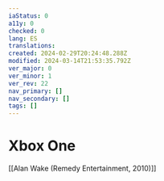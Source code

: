 ```yaml
---
iaStatus: 0
a11y: 0
checked: 0
lang: ES
translations: 
created: 2024-02-29T20:24:48.288Z
modified: 2024-03-14T21:53:35.792Z
ver_major: 0
ver_minor: 1
ver_rev: 22
nav_primary: []
nav_secondary: []
tags: []
---
```

# Xbox One

[[Alan Wake (Remedy Entertainment, 2010)]]